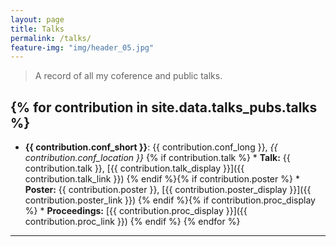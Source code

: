 ```yaml
---
layout: page
title: Talks
permalink: /talks/
feature-img: "img/header_05.jpg"
---
```


> A record of all my coference and public talks.

{% for contribution in site.data.talks_pubs.talks %}
------
* **{{ contribution.conf_short }}**: {{ contribution.conf_long }}, _{{ contribution.conf_location }}_ 
{% if contribution.talk %}  * **Talk:** {{ contribution.talk }}, [{{ contribution.talk_display }}]({{ contribution.talk_link }})
{% endif %}{% if contribution.poster %}  * **Poster:** {{ contribution.poster }}, [{{ contribution.poster_display }}]({{ contribution.poster_link }})
{% endif %}{% if contribution.proc_display %}  * **Proceedings:** [{{ contribution.proc_display }}]({{ contribution.proc_link }})
{% endif %}
{% endfor %}
------
